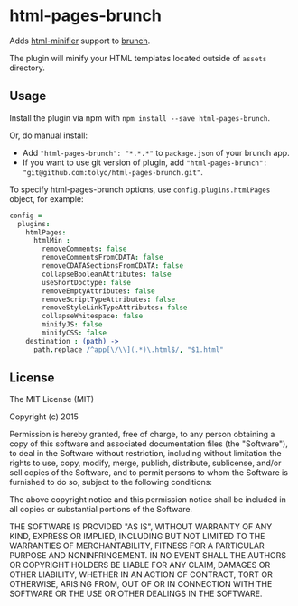 # html-pages-brunch
Adds [html-minifier](https://github.com/kangax/html-minifier) support to
[brunch](http://brunch.io).

The plugin will minify your HTML templates located outside of `assets` directory.

## Usage
Install the plugin via npm with `npm install --save html-pages-brunch`.

Or, do manual install:

* Add `"html-pages-brunch": "*.*.*"` to `package.json` of your brunch app.
* If you want to use git version of plugin, add
`"html-pages-brunch": "git@github.com:tolyo/html-pages-brunch.git"`.

To specify html-pages-brunch options, use `config.plugins.htmlPages` object,
for example:

```coffeescript
config =
  plugins:
    htmlPages:
      htmlMin :
        removeComments: false
        removeCommentsFromCDATA: false
        removeCDATASectionsFromCDATA: false
        collapseBooleanAttributes: false
        useShortDoctype: false
        removeEmptyAttributes: false
        removeScriptTypeAttributes: false
        removeStyleLinkTypeAttributes: false
        collapseWhitespace: false
        minifyJS: false
        minifyCSS: false
    destination : (path) ->
      path.replace /^app[\/\\](.*)\.html$/, "$1.html"
```

## License

The MIT License (MIT)

Copyright (c) 2015

Permission is hereby granted, free of charge, to any person obtaining a copy
of this software and associated documentation files (the "Software"), to deal
in the Software without restriction, including without limitation the rights
to use, copy, modify, merge, publish, distribute, sublicense, and/or sell
copies of the Software, and to permit persons to whom the Software is
furnished to do so, subject to the following conditions:

The above copyright notice and this permission notice shall be included in all
copies or substantial portions of the Software.

THE SOFTWARE IS PROVIDED "AS IS", WITHOUT WARRANTY OF ANY KIND, EXPRESS OR
IMPLIED, INCLUDING BUT NOT LIMITED TO THE WARRANTIES OF MERCHANTABILITY,
FITNESS FOR A PARTICULAR PURPOSE AND NONINFRINGEMENT. IN NO EVENT SHALL THE
AUTHORS OR COPYRIGHT HOLDERS BE LIABLE FOR ANY CLAIM, DAMAGES OR OTHER
LIABILITY, WHETHER IN AN ACTION OF CONTRACT, TORT OR OTHERWISE, ARISING FROM,
OUT OF OR IN CONNECTION WITH THE SOFTWARE OR THE USE OR OTHER DEALINGS IN THE
SOFTWARE.

